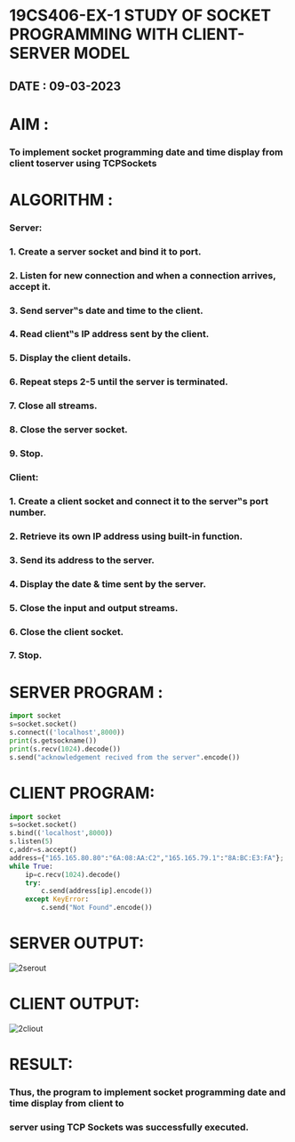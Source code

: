 # 19CS406-EX-1 STUDY OF SOCKET PROGRAMMING WITH CLIENT-SERVER MODEL

## DATE : 09-03-2023
# AIM :

### To implement socket programming date and time display from client toserver using TCPSockets

# ALGORITHM :

### Server:
### 1. Create a server socket and bind it to port.
### 2. Listen for new connection and when a connection arrives, accept it.
### 3. Send server‟s date and time to the client.
### 4. Read client‟s IP address sent by the client.
### 5. Display the client details.
### 6. Repeat steps 2-5 until the server is terminated.
### 7. Close all streams.
### 8. Close the server socket.
### 9. Stop.
### Client:
### 1. Create a client socket and connect it to the server‟s port number.
### 2. Retrieve its own IP address using built-in function.
### 3. Send its address to the server.
### 4. Display the date & time sent by the server.
### 5. Close the input and output streams.
### 6. Close the client socket.
### 7. Stop.



# SERVER PROGRAM :
```python
import socket
s=socket.socket()
s.connect(('localhost',8000))
print(s.getsockname())
print(s.recv(1024).decode())
s.send("acknowledgement recived from the server".encode())

```
# CLIENT PROGRAM:
```python
import socket
s=socket.socket()
s.bind(('localhost',8000))
s.listen(5)
c,addr=s.accept()
address={"165.165.80.80":"6A:08:AA:C2","165.165.79.1":"8A:BC:E3:FA"};
while True:
    ip=c.recv(1024).decode()
    try:
        c.send(address[ip].encode())
    except KeyError:
        c.send("Not Found".encode()) 
```
# SERVER OUTPUT:
![2serout](https://github.com/MOHAMEDROSHAN5/19CS406-EX-1/assets/121704588/abadbb63-84f1-4c02-bc4c-dbf2a9febdd7)
# CLIENT OUTPUT:
![2cliout](https://github.com/MOHAMEDROSHAN5/19CS406-EX-1/assets/121704588/a7a93261-b9ad-4cde-a1ee-5ca2e3ce04d7)
# RESULT:
### Thus, the program to implement socket programming date and time display from client to
### server using TCP Sockets was successfully executed.

